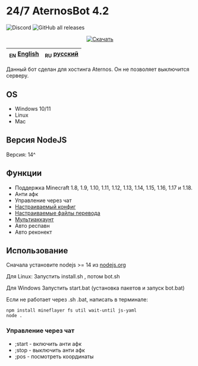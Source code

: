 # 24/7 AternosBot 4.2

<img alt="Discord" src="https://img.shields.io/discord/860809265689788447?label=discord&logo=Discord"> <img alt="GitHub all releases" src="https://img.shields.io/github/downloads/JodexIndustries/24-7-AternosBot/total?label=%D1%81%D0%BA%D0%B0%D1%87%D0%B8%D0%B2%D0%B0%D0%BD%D0%B8%D1%8F">
<div align="center">
    <a href="https://github.com/JodexIndustries/24-7-AternosBot/releases/latest"><img alt="Скачать" src="https://img.shields.io/badge/-СКАЧАТЬ_ПОСЛЕДНИЙ_РЕЛИЗ_(КЛИК)-blue?style=for-the-badge"/></a>
</div>


| <sub>EN</sub> [English](README.md) | <sub>RU</sub> [русский](README_RU.md) |
|------------------------------------|---------------------------------------|

Данный бот сделан для хостинга Aternos. Он не позволяет выключится серверу.

## OS

 * Windows 10/11
 * Linux
 * Mac

## Версия NodeJS

Версия: 14^

## Функции

 * Поддержка Minecraft 1.8, 1.9, 1.10, 1.11, 1.12, 1.13, 1.14, 1.15, 1.16, 1.17 и 1.18.
 * Анти афк
 * Управление через чат
 * [Настраиваемый конфиг](config.yaml)
 * [Настраиваемые файлы перевода](lang)
 * [Мультиаккаунт](accounts.txt) 
 * Авто респавн
 * Авто реконект

## Использование
Сначала установите nodejs >= 14 из [nodejs.org](https://nodejs.org/)

Для Linux:
Запустить install.sh , потом bot.sh

Для Windows
Запустить start.bat (установка пакетов и запуск bot.bat)

Если не работает через .sh .bat, написать в терминале:
```
npm install mineflayer fs util wait-until js-yaml
node .
```


### Управление через чат

 * ;start - включить анти афк
 * ;stop - выключить анти афк
 * ;pos - посмотреть координаты
